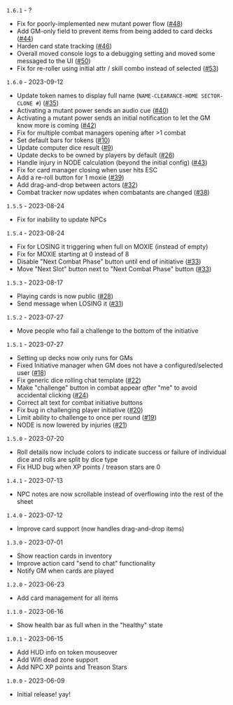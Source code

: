 `1.6.1` - ?
* Fix for poorly-implemented new mutant power flow ([#48](https://github.com/wrycu/paranoia/issues/48)) 
* Add GM-only field to prevent items from being added to card decks ([#44](https://github.com/wrycu/paranoia/issues/44))
* Harden card state tracking ([#46](https://github.com/wrycu/paranoia/issues/46))
* Overall moved console logs to a debugging setting and moved some messaged to the UI ([#50](https://github.com/wrycu/paranoia/issues/50))
* Fix for re-roller using initial attr / skill combo instead of selected ([#53](https://github.com/wrycu/paranoia/issues/53))

`1.6.0` - 2023-09-12
* Update token names to display full name (`NAME-CLEARANCE-HOME SECTOR-CLONE #`) ([#35](https://github.com/wrycu/paranoia/issues/35))
* Activating a mutant power sends an audio cue ([#40](https://github.com/wrycu/paranoia/issues/40))
* Activating a mutant power sends an initial notification to let the GM know more is coming ([#42](https://github.com/wrycu/paranoia/issues/42))
* Fix for multiple combat managers opening after >1 combat
* Set default bars for tokens ([#10](https://github.com/wrycu/paranoia/issues/10))
* Update computer dice result ([#9](https://github.com/wrycu/paranoia/issues/9))
* Update decks to be owned by players by default ([#26](https://github.com/wrycu/paranoia/issues/26))
* Handle injury in NODE calculation (beyond the initial config) ([#43](https://github.com/wrycu/paranoia/issues/43))
* Fix for card manager closing when user hits ESC
* Add a re-roll button for 1 moxie ([#39](https://github.com/wrycu/paranoia/issues/39))
* Add drag-and-drop between actors ([#32](https://github.com/wrycu/paranoia/issues/32))
* Combat tracker now updates when combatants are changed ([#38](https://github.com/wrycu/paranoia/issues/38))

`1.5.5` - 2023-08-24
* Fix for inability to update NPCs

`1.5.4` - 2023-08-24
* Fix for LOSING it triggering when full on MOXIE (instead of empty)
* Fix for MOXIE starting at 0 instead of 8
* Disable "Next Combat Phase" button until end of initiative ([#33](https://github.com/wrycu/paranoia/issues/33))
* Move "Next Slot" button next to "Next Combat Phase" button ([#33](https://github.com/wrycu/paranoia/issues/33))

`1.5.3` - 2023-08-17
* Playing cards is now public ([#28](https://github.com/wrycu/paranoia/issues/28))
* Send message when LOSING it ([#31](https://github.com/wrycu/paranoia/issues/31))

`1.5.2` - 2023-07-27
* Move people who fail a challenge to the bottom of the initiative

`1.5.1` - 2023-07-27
* Setting up decks now only runs for GMs
* Fixed Initiative manager when GM does not have a configured/selected user ([#18](https://github.com/wrycu/paranoia/issues/18))
* Fix generic dice rolling chat template ([#22](https://github.com/wrycu/paranoia/issues/22))
* Make "challenge" button in combat appear _after_ "me" to avoid accidental clicking ([#24](https://github.com/wrycu/paranoia/issues/24))
* Correct alt text for combat initiative buttons
* Fix bug in challenging player initiative ([#20](https://github.com/wrycu/paranoia/issues/20))
* Limit ability to challenge to once per round ([#19](https://github.com/wrycu/paranoia/issues/19))
* NODE is now lowered by injuries ([#21](https://github.com/wrycu/paranoia/issues/21))

`1.5.0` - 2023-07-20
* Roll details now include colors to indicate success or failure of individual dice and rolls are split by dice type
* Fix HUD bug when XP points / treason stars are 0

`1.4.1` - 2023-07-13
* NPC notes are now scrollable instead of overflowing into the rest of the sheet

`1.4.0` - 2023-07-12
* Improve card support (now handles drag-and-drop items)

`1.3.0` - 2023-07-01
* Show reaction cards in inventory
* Improve action card "send to chat" functionality
* Notify GM when cards are played

`1.2.0` - 2023-06-23
* Add card management for all items 

`1.1.0` - 2023-06-16
* Show health bar as full when in the "healthy" state

`1.0.1` - 2023-06-15
* Add HUD info on token mouseover
* Add Wifi dead zone support
* Add NPC XP points and Treason Stars

`1.0.0` - 2023-06-09
* Initial release! yay!
